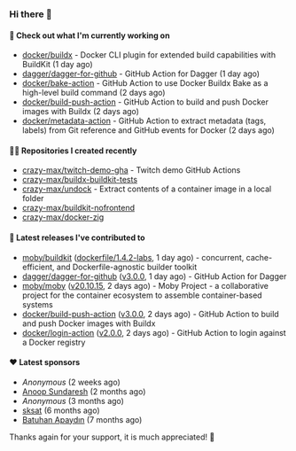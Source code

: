 ### Hi there 👋

#### 👷 Check out what I'm currently working on

- [docker/buildx](https://github.com/docker/buildx) - Docker CLI plugin for extended build capabilities with BuildKit (1 day ago)
- [dagger/dagger-for-github](https://github.com/dagger/dagger-for-github) - GitHub Action for Dagger (1 day ago)
- [docker/bake-action](https://github.com/docker/bake-action) - GitHub Action to use Docker Buildx Bake as a high-level build command (2 days ago)
- [docker/build-push-action](https://github.com/docker/build-push-action) - GitHub Action to build and push Docker images with Buildx (2 days ago)
- [docker/metadata-action](https://github.com/docker/metadata-action) - GitHub Action to extract metadata (tags, labels) from Git reference and GitHub events for Docker (2 days ago)

#### 👨‍💻 Repositories I created recently

- [crazy-max/twitch-demo-gha](https://github.com/crazy-max/twitch-demo-gha) - Twitch demo GitHub Actions
- [crazy-max/buildx-buildkit-tests](https://github.com/crazy-max/buildx-buildkit-tests)
- [crazy-max/undock](https://github.com/crazy-max/undock) - Extract contents of a container image in a local folder
- [crazy-max/buildkit-nofrontend](https://github.com/crazy-max/buildkit-nofrontend)
- [crazy-max/docker-zig](https://github.com/crazy-max/docker-zig)

#### 🚀 Latest releases I've contributed to

- [moby/buildkit](https://github.com/moby/buildkit) ([dockerfile/1.4.2-labs](https://github.com/moby/buildkit/releases/tag/dockerfile%2F1.4.2-labs), 1 day ago) - concurrent, cache-efficient, and Dockerfile-agnostic builder toolkit
- [dagger/dagger-for-github](https://github.com/dagger/dagger-for-github) ([v3.0.0](https://github.com/dagger/dagger-for-github/releases/tag/v3.0.0), 1 day ago) - GitHub Action for Dagger
- [moby/moby](https://github.com/moby/moby) ([v20.10.15](https://github.com/moby/moby/releases/tag/v20.10.15), 2 days ago) - Moby Project - a collaborative project for the container ecosystem to assemble container-based systems
- [docker/build-push-action](https://github.com/docker/build-push-action) ([v3.0.0](https://github.com/docker/build-push-action/releases/tag/v3.0.0), 2 days ago) - GitHub Action to build and push Docker images with Buildx
- [docker/login-action](https://github.com/docker/login-action) ([v2.0.0](https://github.com/docker/login-action/releases/tag/v2.0.0), 2 days ago) - GitHub Action to login against a Docker registry

#### ❤️ Latest sponsors
- _Anonymous_ (2 weeks ago)
- [Anoop Sundaresh](https://github.com/theryecatcher) (2 months ago)
- _Anonymous_ (3 months ago)
- [sksat](https://github.com/sksat) (6 months ago)
- [Batuhan Apaydın](https://github.com/developer-guy) (7 months ago)

Thanks again for your support, it is much appreciated! 🙏
